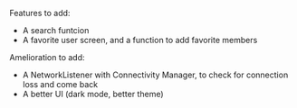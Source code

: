 Features to add:

- A search funtcion
- A favorite user screen, and a function to add favorite members

Amelioration to add:

- A NetworkListener with Connectivity Manager, to check for connection loss and come back
- A better UI (dark mode, better theme)